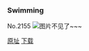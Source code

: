 ### Swimming
No.2155
![图片不见了~~~](https://imgs.xkcd.com/comics/swimming.png)

[原址](https://xkcd.com//2155) [下载](https://imgs.xkcd.com/comics/swimming.png)

